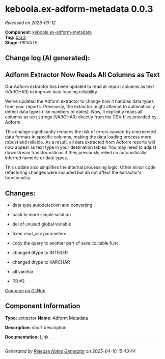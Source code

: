 #  keboola.ex-adform-metadata 0.0.3

_Released on 2025-03-12_

**Component:** [keboola.ex-adform-metadata](https://github.com/keboola/component-adform)  
**Tag:** [0.0.3](https://github.com/keboola/component-adform/releases/tag/0.0.3)  
**Stage:** PRIVATE


## Change log (AI generated):
## Adform Extractor Now Reads All Columns as Text
Our Adform extractor has been updated to read all report columns as text (VARCHAR) to improve data loading reliability.

We've updated the Adform extractor to change how it handles data types from your reports. Previously, the extractor might attempt to automatically detect data types (like numbers or dates). Now, it explicitly reads all columns as text strings (VARCHAR) directly from the CSV files provided by Adform.

This change significantly reduces the risk of errors caused by unexpected data formats in specific columns, making the data loading process more robust and reliable. As a result, all data extracted from Adform reports will now appear as text type in your destination tables. You may need to adjust downstream transformations if they previously relied on automatically inferred numeric or date types.

This update also simplifies the internal processing logic. Other minor code refactoring changes were included but do not affect the extractor's functionality.



## Changes:



- data type autodetection and converting 




- back to more simple solution 




- del of unused global variable 




- fixed read_csv parameters 




- copy the query to another part of save_to_table func 




- changed dtype to INTEGER 




- changed dtype to VARCHAR 




- all varchar 




- PR #3 



[Compare on GitHub](https://github.com/keboola/component-adform/compare/0.0.2...0.0.3)



## Component Information
**Type:** extractor
**Name:** Adform Metadata

**Description:** short description


**Documentation:** [Link](https://github.com/keboola/component-adform/blob/master/README.md)



---
_Generated by [Release Notes Generator](https://github.com/keboola/release-notes-generator)
on 2025-04-10 15:43:44_